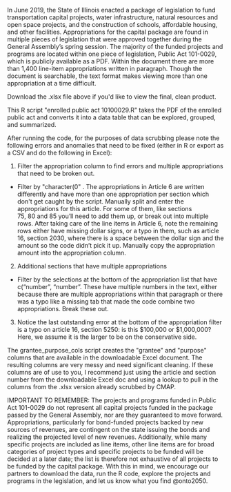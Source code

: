In June 2019, the State of Illinois enacted a package of legislation to fund transportation capital projects, water infrastructure, natural resources and open space projects, and the construction of schools, affordable housing, and other facilities. Appropriations for the capital package are found in multiple pieces of legislation that were approved together during the General Assembly’s spring
session. The majority of the funded projects and programs are located within one piece of legislation, Public Act 101-0029, which is
publicly available as a PDF. Within the document there are more than 1,400 line-item appropriations written in paragraph. Though the document is searchable, the text format makes viewing more than one appropriation at a time difficult.  

Download the .xlsx file above if you'd like to view the final, clean product.

This  R script "enrolled public act 10100029.R" takes the PDF of the enrolled public act and converts it into a data table that can be explored, grouped, and summarized. 

After running the code, for the purposes of data scrubbing please note the following errors and anomalies that need to be fixed (either
in R or export as a CSV and do the following in Excel): 

1.	Filter  the appropriation column to find errors and multiple appropriations that need to be broken out. 
  
  - Filter by "character(0" . The appropriations in Article 6 are written differently and have more than one appropriation per section
  which don't get caught  by the script. Manually split and enter the appropriations for this article. For some of them, like sections  
  75, 80 and 85 you’ll need to add them up, or break out into multiple rows. After taking care of the line items in Article 6, note the
  remaining rows either have missing dollar signs, or a typo in them, such as article 16, section 2030, where there is a space between
  the dollar sign and the amount so the code didn’t pick it up. Manually copy the appropriation amount into the appropriation column. 

2. Additional sections that have multiple appropriations

- Filter by the selections at the bottom of the appropriation list that have c(“number”, “number”. These have multiple numbers in
the text, either because there are multiple appropriations within that paragraph or there was a typo like a missing tab that made the
code combine two appropriations. Break these out. 

3.	Notice the last outstanding error at the bottom of the appropriation filter is a typo on article 16, section 5250: is this $100,000
or $1,000,000? Here, we assume it is the larger to be on the conservative side. 

The grantee_purpose_cols script creates the "grantee" and "purpose" columns that are available in the downloadable Excel document. The resulting columns are very messy and need significant cleaning. If these columns are of use to you, I recommend just using the article and section number from the downloadable Excel doc and using a lookup to pull in the columns from the .xlsx version already scrubbed by CMAP. 

IMPORTANT TO REMEMBER: The projects and programs funded in Public Act 101-0029 do not represent all capital projects funded in the 
package passed by the General Assembly, nor are they guaranteed to move forward. Appropriations, particularly for bond-funded projects
backed by new sources of revenues, are contingent on the state issuing the bonds and realizing the projected level of new revenues. 
Additionally, while many specific projects are included as line items, other line items are for broad categories of project types and
specific projects to be funded will be decided at a later date; the list is therefore not exhaustive of all projects to be funded by 
the capital package. With this in mind, we encourage our partners to download the data, run the R code, explore the projects and
programs in the legislation, and let us know what you find @onto2050. 




